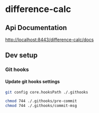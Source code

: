 # difference-calc

## Api Documentation
[http://localhost:8443/difference-calc/docs](http://localhost:8443/difference-calc/docs)

## Dev setup
### Git hooks
#### Update git hooks settings
```bash
git config core.hooksPath ./.githooks
```
```bash
chmod 744 ./.githooks/pre-commit
chmod 744 ./.githooks/commit-msg
```